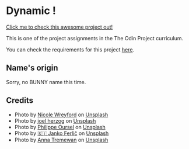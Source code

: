# Dynamic !

[Click me to check this awesome project out!](https://huangphoux.github.io/odin-dynamic/)

This is one of the project assignments in the The Odin Project curriculum.

You can check the requirements for this project [here](https://www.theodinproject.com/lessons/node-path-javascript-dynamic-user-interface-interactions#assignment).

## Name's origin

Sorry, no BUNNY name this time.

## Credits

- Photo by <a href="https://unsplash.com/@nicolewreyford?utm_content=creditCopyText&utm_medium=referral&utm_source=unsplash">Nicole Wreyford</a> on <a href="https://unsplash.com/photos/brown-rhinoceros-on-brown-field-during-daytime-oxRNH9YA22s?utm_content=creditCopyText&utm_medium=referral&utm_source=unsplash">Unsplash</a>
- Photo by <a href="https://unsplash.com/@joel_herzog?utm_content=creditCopyText&utm_medium=referral&utm_source=unsplash">joel herzog</a> on <a href="https://unsplash.com/photos/gray-rhino-on-gray-grasses-at-daytime-1xetOxStk_Y?utm_content=creditCopyText&utm_medium=referral&utm_source=unsplash">Unsplash</a>
- Photo by <a href="https://unsplash.com/@ourselp?utm_content=creditCopyText&utm_medium=referral&utm_source=unsplash">Philippe Oursel</a> on <a href="https://unsplash.com/photos/white-rhinocerus-LaEXFoqIDVY?utm_content=creditCopyText&utm_medium=referral&utm_source=unsplash">Unsplash</a>
- Photo by <a href="https://unsplash.com/@itfeelslikefilm?utm_content=creditCopyText&utm_medium=referral&utm_source=unsplash">🇸🇮 Janko Ferlič</a> on <a href="https://unsplash.com/photos/american-brown-bear-ypS9j3UzqLk?utm_content=creditCopyText&utm_medium=referral&utm_source=unsplash">Unsplash</a>
- Photo by <a href="https://unsplash.com/@annatre?utm_content=creditCopyText&utm_medium=referral&utm_source=unsplash">Anna Tremewan</a> on <a href="https://unsplash.com/photos/gray-bear-on-grass-field-during-daytine-RfnJYhPWUxM?utm_content=creditCopyText&utm_medium=referral&utm_source=unsplash">Unsplash</a>
